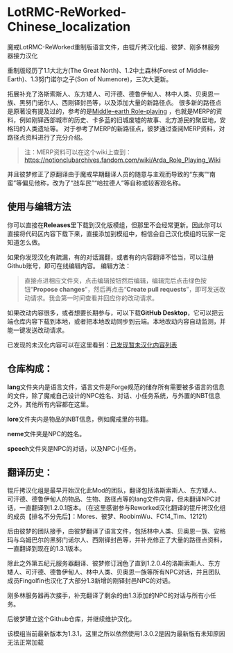 # LotRMC-ReWorked-Chinese_localization
魔戒LotRMC-ReWorked重制版语言文件，由锟斤拷汉化组、彼梦、刚多林服务器接力汉化

重制版经历了1.1大北方(The Great North)、1.2中土森林(Forest of Middle-Earth)、1.3努门诺尔之子(Son of Numenore)，三次大更新。

拓展补充了洛斯索斯人、东方矮人、可汗德、德鲁伊甸人、林中人类、贝奥恩一族、黑努门诺尔人、西刚铎封邑等，以及添加大量的新路径点。
很多新的路径点是原著没有提及过的，参考的是[Middle-earth Role-playing](https://en.wikipedia.org/wiki/Middle-earth_Role_Playing) ，也就是MERP的资料，例如刚铎西部城市的历史、卡多蓝的旧城废墟的故事、北方游民的聚居地，安格玛的人类遗址等。
对于参考了MERP的新路径点，彼梦通过查阅MERP资料，对路径点资料进行了充分介绍。
>注：MERP资料可以在这个wiki上查到：https://notionclubarchives.fandom.com/wiki/Arda_Role_Playing_Wiki

并且彼梦修正了原翻译由于魔戒早期翻译人员的随意与主观而导致的“东夷”“南蛮”等偏见他称，改为了“战车民”“哈拉德人”等自称或较客观名称。

## 使用与编辑方法
你可以直接在**Releases**里下载到汉化版模组，但那里不会经常更新。因此你可以直接将代码区内容下载下来，直接添加到模组中，相信会自己汉化模组的玩家一定知道怎么做。

如果你发现汉化有疏漏，有的对话漏翻，或者有的内容翻译不恰当，可以注册Github账号，即可在线编辑内容。
编辑方法：
>直接点进相应文件夹，点击编辑按钮然后编辑，编辑完后点击绿色按钮“**Propose changes**”，然后再点击“**Create pull requests**”，即可发送改动请求。我会第一时间查看并回应你的改动请求。
>
如果改动内容很多，或者想要长期参与，可以下载**GitHub Desktop**，它可以把云端仓库内容下载到本地，或者把本地改动同步到云端。本地改动内容自动监测，并能一键发送改动请求。

已发现的未汉化内容可以在这里看到：[已发现暂未汉化内容列表](https://github.com/ArchiDreamZ/LotRMC-ReWorked-Chinese_localization/wiki/%E5%B7%B2%E5%8F%91%E7%8E%B0%E6%9A%82%E6%9C%AA%E6%B1%89%E5%8C%96%E5%86%85%E5%AE%B9%E5%88%97%E8%A1%A8)

## 仓库构成：

**lang**文件夹内是语言文件，语言文件是Forge规范的储存所有需要被多语言的信息的文件，除了魔戒自己设计的NPC姓名、对话、小任务系统，与外置的NBT信息之外，其他所有内容都在这里。

**lore**文件夹内是物品的NBT信息，例如魔戒里的书籍。

**neme**文件夹是NPC的姓名。

**speech**文件夹是NPC的对话，以及NPC小任务。



## 翻译历史：

锟斤拷汉化组是最早开始汉化此Mod的团队，翻译包括洛斯索斯人、东方矮人、可汗德、德鲁伊甸人的物品、生物、路径点等的lang文件内容，但未翻译NPC对话，一直翻译到1.2.0.1版本。（在这里感谢参与Reworked汉化翻译的锟斤拷汉化组的成员【排名不分先后】：Mores、彼梦、RoobimWu、FC14_Tim、12121）

后由彼梦的团队接手，由彼梦翻译了语言文件，包括林中人类、贝奥恩一族、安格玛与乌姆巴尔的黑努门诺尔人、西刚铎封邑等，并补充修正了大量的路径点资料，一直翻译到现在的1.3.1版本。

除此之外第五纪元服务器翻译、彼梦修订润色了直到1.2.0.4的洛斯索斯人、东方矮人、可汗德、德鲁伊甸人、林中人类、贝奥恩一族等所有NPC对话，并且团队成员Fingolfin也汉化了大部分1.3新增的刚铎封邑NPC的对话。

刚多林服务器再次接手，补充翻译了剩余的由1.3添加的NPC的对话与所有小任务。

后彼梦建立这个Github仓库，并继续维护汉化。

该模组当前最新版本为1.3.1，这里之所以依然使用1.3.0.2是因为最新版有未知原因无法正常加载
